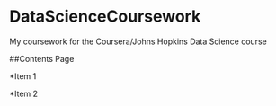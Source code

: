 # DataScienceCoursework
My coursework for the Coursera/Johns Hopkins Data Science course

##Contents Page

*Item 1

*Item 2
